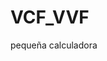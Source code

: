 # VCF_VVF
pequeña calculadora
<!doctype html>
<html lang="es">
<head>
  <meta charset="utf-8" />
  <meta name="viewport" content="width=device-width, initial-scale=1" />
  <title>VCF/VVF Auto-Sizing — cores físicos vs. suscritos</title>
  <script src="https://cdn.tailwindcss.com"></script>
  <!-- React 18 UMD -->
  <script crossorigin src="https://unpkg.com/react@18/umd/react.production.min.js"></script>
  <script crossorigin src="https://unpkg.com/react-dom@18/umd/react-dom.production.min.js"></script>
  <!-- Babel para permitir JSX en una sola página (más simple para GitHub Pages) -->
  <script src="https://unpkg.com/@babel/standalone/babel.min.js"></script>
</head>
<body class="bg-white text-gray-900">
  <div class="max-w-6xl mx-auto p-6" id="root"></div>

  <script type="text/babel">
    const { useMemo, useState } = React;

    function App() {
      // ---- Inputs (estado) ----
      const [minCoresPerCpu, setMinCoresPerCpu] = useState(16);
      const [vvfGiBPerCore, setVvfGiBPerCore] = useState(250); // VVF incluye 250 GiB/core
      const [vcfTiBPerCore, setVcfTiBPerCore] = useState(1);   // VCF incluye 1 TiB/core
      const [vsanRequiredTiB, setVsanRequiredTiB] = useState(200);

      // Add-ons
      const [firewallCoresOverride, setFirewallCoresOverride] = useState(0); // si 0 -> usa cores suscritos
      const [liveRecoveryVMs, setLiveRecoveryVMs] = useState(0);
      const [liveCyberRecoveryVMs, setLiveCyberRecoveryVMs] = useState(0);
      const [liveCyberRecoveryTiB, setLiveCyberRecoveryTiB] = useState(0);

      // Inventario (precargado con tu caso)
      const [rows, setRows] = useState([
        { id: 1, name: "Grupo A", servers: 16, cpusPerServer: 2, coresPerCpu: 20 },
        { id: 2, name: "Grupo B", servers: 8,  cpusPerServer: 1, coresPerCpu: 8 },
      ]);

      const addRow = () => {
        const nextId = (rows.at(-1)?.id ?? 0) + 1;
        setRows([...rows, { id: nextId, name: `Grupo ${String.fromCharCode(64 + ((nextId-1)%26)+1)}` , servers: 0, cpusPerServer: 0, coresPerCpu: 0 }]);
      };

      const resetExample = () => {
        setMinCoresPerCpu(16);
        setVvfGiBPerCore(250);
        setVcfTiBPerCore(1);
        setVsanRequiredTiB(200);
        setFirewallCoresOverride(0);
        setLiveRecoveryVMs(0);
        setLiveCyberRecoveryVMs(0);
        setLiveCyberRecoveryTiB(0);
        setRows([
          { id: 1, name: "Grupo A", servers: 16, cpusPerServer: 2, coresPerCpu: 20 },
          { id: 2, name: "Grupo B", servers: 8,  cpusPerServer: 1, coresPerCpu: 8 },
        ]);
      };

      // ---- Cálculos ----
      const calc = useMemo(() => {
        const details = rows.map((r) => {
          const servers = Number(r.servers) || 0;
          const cpusPerServer = Number(r.cpusPerServer) || 0;
          const coresPerCpu = Number(r.coresPerCpu) || 0;
          const totalCpus = servers * cpusPerServer;
          const physicalCores = totalCpus * coresPerCpu;
          const subscribedPerCpu = Math.max(coresPerCpu, Number(minCoresPerCpu) || 0);
          const subscribedCores = totalCpus * subscribedPerCpu;
          const delta = subscribedCores - physicalCores;
          return {
            ...r,
            totalCpus,
            physicalCores,
            subscribedPerCpu,
            subscribedCores,
            delta,
          };
        });

        const totalCpus = details.reduce((s, d) => s + d.totalCpus, 0);
        const totalPhysical = details.reduce((s, d) => s + d.physicalCores, 0);
        const totalSubscribed = details.reduce((s, d) => s + d.subscribedCores, 0);
        const totalDelta = totalSubscribed - totalPhysical;

        // vSAN incluida
        const includedVvfTiB = (Number(vvfGiBPerCore) * totalSubscribed) / 1024; // 1 TiB = 1024 GiB
        const includedVcfTiB = Number(vcfTiBPerCore) * totalSubscribed;

        const requiredTiB = Number(vsanRequiredTiB) || 0;
        const addVvfTiB = Math.max(requiredTiB - includedVvfTiB, 0);
        const addVcfTiB = Math.max(requiredTiB - includedVcfTiB, 0);

        const firewallCores = Number(firewallCoresOverride) > 0 ? Number(firewallCoresOverride) : totalSubscribed;

        return {
          details,
          totalCpus,
          totalPhysical,
          totalSubscribed,
          totalDelta,
          includedVvfTiB,
          includedVcfTiB,
          addVvfTiB,
          addVcfTiB,
          firewallCores,
          liveRecoveryVMs: Number(liveRecoveryVMs) || 0,
          liveCyberRecoveryVMs: Number(liveCyberRecoveryVMs) || 0,
          liveCyberRecoveryTiB: Number(liveCyberRecoveryTiB) || 0,
        };
      }, [rows, minCoresPerCpu, vvfGiBPerCore, vcfTiBPerCore, vsanRequiredTiB, firewallCoresOverride, liveRecoveryVMs, liveCyberRecoveryVMs, liveCyberRecoveryTiB]);

      const exportCsv = () => {
        const lines = [];
        lines.push(["Grupo","Servidores","CPUs/Servidor","Cores/CPU (físicos)","CPUs totales","Cores físicos","Cores suscritos/CPU","Cores suscritos","Delta"].join(","));
        calc.details.forEach(d => {
          lines.push([d.name,d.servers,d.cpusPerServer,d.coresPerCpu,d.totalCpus,d.physicalCores,d.subscribedPerCpu,d.subscribedCores,d.delta].join(","));
        });
        lines.push("");
        lines.push(["CPUs totales",calc.totalCpus].join(","));
        lines.push(["Cores físicos totales",calc.totalPhysical].join(","));
        lines.push(["Cores suscritos totales",calc.totalSubscribed].join(","));
        lines.push(["Delta suscrito − físico",calc.totalDelta].join(","));
        lines.push("");
        lines.push(["vSAN requerida (TiB)", vsanRequiredTiB].join(","));
        lines.push(["Incluido VVF (TiB)", calc.includedVvfTiB.toFixed(2)].join(","));
        lines.push(["Incluido VCF (TiB)", calc.includedVcfTiB.toFixed(2)].join(","));
        lines.push(["Adicional VVF (TiB)", calc.addVvfTiB.toFixed(2)].join(","));
        lines.push(["Adicional VCF (TiB)", calc.addVcfTiB.toFixed(2)].join(","));
        lines.push("");
        lines.push(["Firewall cores", calc.firewallCores].join(","));
        lines.push(["Live Recovery VMs", calc.liveRecoveryVMs].join(","));
        lines.push(["Live Cyber Recovery VMs", calc.liveCyberRecoveryVMs].join(","));
        lines.push(["Live Cyber Recovery Capacidad (TiB)", calc.liveCyberRecoveryTiB].join(","));

        const csv = lines.join("\n");
        const blob = new Blob([csv], { type: "text/csv;charset=utf-8;" });
        const url = URL.createObjectURL(blob);
        const a = document.createElement("a");
        a.href = url;
        a.download = "VCF_VVF_Sizing_Export.csv";
        a.click();
        URL.revokeObjectURL(url);
      };

      return (
        <div className="space-y-6">
          <header className="space-y-1">
            <h1 className="text-2xl font-bold">VCF/VVF Auto-Sizing — cores físicos vs. suscritos</h1>
            <p className="text-sm text-gray-600">Reglas: mínimo {minCoresPerCpu} cores/CPU para suscripción; VVF incluye {vvfGiBPerCore} GiB/core; VCF incluye {vcfTiBPerCore} TiB/core. 1 TiB = 1024 GiB.</p>
          </header>

          {/* Parámetros generales */}
          <section className="grid grid-cols-1 md:grid-cols-4 gap-4">
            <div className="flex flex-col">
              <label className="text-sm font-semibold">Mínimo cores por CPU</label>
              <input type="number" className="border rounded p-2" value={minCoresPerCpu} onChange={e=>setMinCoresPerCpu(parseInt(e.target.value||"0"))} />
            </div>
            <div className="flex flex-col">
              <label className="text-sm font-semibold">VVF (GiB/core)</label>
              <input type="number" className="border rounded p-2" value={vvfGiBPerCore} onChange={e=>setVvfGiBPerCore(parseFloat(e.target.value||"0"))} />
            </div>
            <div className="flex flex-col">
              <label className="text-sm font-semibold">VCF (TiB/core)</label>
              <input type="number" className="border rounded p-2" value={vcfTiBPerCore} onChange={e=>setVcfTiBPerCore(parseFloat(e.target.value||"0"))} />
            </div>
            <div className="flex flex-col">
              <label className="text-sm font-semibold">vSAN requerida (TiB)</label>
              <input type="number" className="border rounded p-2" value={vsanRequiredTiB} onChange={e=>setVsanRequiredTiB(parseFloat(e.target.value||"0"))} />
            </div>
          </section>

          {/* Add-ons */}
          <section className="grid grid-cols-1 md:grid-cols-4 gap-4">
            <div className="flex flex-col">
              <label className="text-sm font-semibold">Firewall cores (override opcional)</label>
              <input type="number" className="border rounded p-2" value={firewallCoresOverride} onChange={e=>setFirewallCoresOverride(parseInt(e.target.value||"0"))} />
            </div>
            <div className="flex flex-col">
              <label className="text-sm font-semibold">Live Recovery — VMs</label>
              <input type="number" className="border rounded p-2" value={liveRecoveryVMs} onChange={e=>setLiveRecoveryVMs(parseInt(e.target.value||"0"))} />
            </div>
            <div className="flex flex-col">
              <label className="text-sm font-semibold">Live Cyber Recovery — VMs</label>
              <input type="number" className="border rounded p-2" value={liveCyberRecoveryVMs} onChange={e=>setLiveCyberRecoveryVMs(parseInt(e.target.value||"0"))} />
            </div>
            <div className="flex flex-col">
              <label className="text-sm font-semibold">Live Cyber Recovery — Capacidad (TiB)</label>
              <input type="number" className="border rounded p-2" value={liveCyberRecoveryTiB} onChange={e=>setLiveCyberRecoveryTiB(parseFloat(e.target.value||"0"))} />
            </div>
          </section>

          {/* Inventario */}
          <section className="space-y-2">
            <div className="flex items-center justify-between">
              <h2 className="text-xl font-semibold">Inventario de servidores</h2>
              <div className="space-x-2">
                <button onClick={addRow} className="px-3 py-2 rounded bg-gray-100 hover:bg-gray-200">Añadir fila</button>
                <button onClick={resetExample} className="px-3 py-2 rounded bg-gray-100 hover:bg-gray-200">Reset ejemplo</button>
                <button onClick={exportCsv} className="px-3 py-2 rounded bg-gray-900 text-white">Exportar CSV</button>
              </div>
            </div>
            <div className="overflow-auto">
              <table className="w-full border-collapse text-sm">
                <thead>
                  <tr className="bg-gray-50">
                    <th className="p-2 border text-left">Grupo</th>
                    <th className="p-2 border text-right">Servidores</th>
                    <th className="p-2 border text-right">CPUs/Servidor</th>
                    <th className="p-2 border text-right">Cores/CPU (físicos)</th>
                    <th className="p-2 border text-right">CPUs totales</th>
                    <th className="p-2 border text-right">Cores físicos</th>
                    <th className="p-2 border text-right">Cores suscritos/CPU</th>
                    <th className="p-2 border text-right">Cores suscritos</th>
                    <th className="p-2 border text-right">Delta</th>
                  </tr>
                </thead>
                <tbody>
                  {rows.map((r, idx) => (
                    <tr key={r.id}>
                      <td className="p-1 border">
                        <input className="w-full p-1" value={r.name}
                               onChange={e=>setRows(rows.map(rr=>rr.id===r.id?{...rr,name:e.target.value}:rr))} />
                      </td>
                      <td className="p-1 border text-right">
                        <input type="number" className="w-full p-1 text-right" value={r.servers}
                               onChange={e=>setRows(rows.map(rr=>rr.id===r.id?{...rr,servers:parseInt(e.target.value||"0")}:rr))} />
                      </td>
                      <td className="p-1 border text-right">
                        <input type="number" className="w-full p-1 text-right" value={r.cpusPerServer}
                               onChange={e=>setRows(rows.map(rr=>rr.id===r.id?{...rr,cpusPerServer:parseInt(e.target.value||"0")}:rr))} />
                      </td>
                      <td className="p-1 border text-right">
                        <input type="number" className="w-full p-1 text-right" value={r.coresPerCpu}
                               onChange={e=>setRows(rows.map(rr=>rr.id===r.id?{...rr,coresPerCpu:parseInt(e.target.value||"0")}:rr))} />
                      </td>
                      <td className="p-1 border text-right">{calc.details[idx]?.totalCpus ?? 0}</td>
                      <td className="p-1 border text-right">{calc.details[idx]?.physicalCores ?? 0}</td>
                      <td className="p-1 border text-right">{calc.details[idx]?.subscribedPerCpu ?? 0}</td>
                      <td className="p-1 border text-right">{calc.details[idx]?.subscribedCores ?? 0}</td>
                      <td className="p-1 border text-right">{calc.details[idx]?.delta ?? 0}</td>
                    </tr>
                  ))}
                </tbody>
              </table>
            </div>
          </section>

          {/* Resumen */}
          <section className="grid grid-cols-1 md:grid-cols-2 gap-6">
            <div className="border rounded-xl p-4 shadow-sm">
              <h3 className="font-semibold mb-2">Resumen de cómputo</h3>
              <div className="grid grid-cols-2 gap-2 text-sm">
                <div className="text-gray-600">CPUs totales</div>
                <div className="text-right font-semibold">{calc.totalCpus}</div>
                <div className="text-gray-600">Cores físicos totales</div>
                <div className="text-right font-semibold">{calc.totalPhysical}</div>
                <div className="text-gray-600">Cores suscritos totales</div>
                <div className="text-right font-semibold">{calc.totalSubscribed}</div>
                <div className="text-gray-600">Delta (suscrito − físico)</div>
                <div className="text-right font-semibold">{calc.totalDelta}</div>
              </div>
            </div>

            <div className="border rounded-xl p-4 shadow-sm">
              <h3 className="font-semibold mb-2">vSAN incluido vs. requerido (TiB)</h3>
              <div className="grid grid-cols-2 gap-2 text-sm">
                <div className="text-gray-600">Requerido</div>
                <div className="text-right font-semibold">{Number(vsanRequiredTiB) || 0}</div>
                <div className="text-gray-600">Incluido VVF</div>
                <div className="text-right font-semibold">{calc.includedVvfTiB.toFixed(2)}</div>
                <div className="text-gray-600">Incluido VCF</div>
                <div className="text-right font-semibold">{calc.includedVcfTiB.toFixed(2)}</div>
                <div className="text-gray-600">Adicional VVF</div>
                <div className="text-right font-semibold">{calc.addVvfTiB.toFixed(2)}</div>
                <div className="text-gray-600">Adicional VCF</div>
                <div className="text-right font-semibold">{calc.addVcfTiB.toFixed(2)}</div>
              </div>
            </div>
          </section>

          {/* Add-ons Summary */}
          <section className="border rounded-xl p-4 shadow-sm">
            <h3 className="font-semibold mb-2">Add-ons (cantidades a suscribir)</h3>
            <div className="grid grid-cols-2 md:grid-cols-4 gap-2 text-sm">
              <div className="text-gray-600">Firewall cores</div>
              <div className="text-right font-semibold">{calc.firewallCores}</div>
              <div className="text-gray-600">Live Recovery VMs</div>
              <div className="text-right font-semibold">{calc.liveRecoveryVMs}</div>
              <div className="text-gray-600">Live Cyber Recovery VMs</div>
              <div className="text-right font-semibold">{calc.liveCyberRecoveryVMs}</div>
              <div className="text-gray-600">Live Cyber Recovery Capacidad (TiB)</div>
              <div className="text-right font-semibold">{calc.liveCyberRecoveryTiB}</div>
            </div>
          </section>

          <footer className="text-xs text-gray-500">Nota: Este cálculo refleja reglas de suscripción y capacidad incluida. Ajusta inputs para tus escenarios. 1 TiB = 1024 GiB.</footer>
        </div>
      );
    }

    const root = ReactDOM.createRoot(document.getElementById('root'));
    root.render(<App />);
  </script>
</body>
</html>
